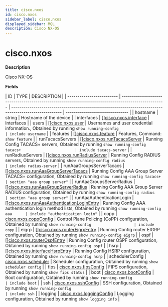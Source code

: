 ```yaml
---
title: cisco.nxos
id: cisco.nxos
sidebar_label: cisco.nxos
displayed_sidebar: MQL
description: Cisco NX-OS
---
```


# cisco.nxos

**Description**

Cisco NX-OS

**Fields**

| ID                        | TYPE                                                                                                | DESCRIPTION                                                                                             |
| ------------------------- | --------------------------------------------------------------------------------------------------- | ------------------------------------------------------------------------------------------------------- | ------------------------------- |
| hostname                  | string                                                                                              | Hostname of the device                                                                                  |
| interfaces                | &#91;&#93;[cisco.nxos.interface](cisco.nxos.interface.md)                                           | Interfaces                                                                                              |
| users                     | &#91;&#93;[cisco.nxos.user](cisco.nxos.user.md)                                                     | Usernames and user credential information., Obtained by running `show running-config                    | include username`               |
| features                  | &#91;&#93;[cisco.nxos.feature](cisco.nxos.feature.md)                                               | Features, Command: `show feature`                                                                       |
| runTacacsServers          | &#91;&#93;[cisco.nxos.runTacacsServer](cisco.nxos.runtacacsserver.md)                               | Running Config TACACS+ servers, Obtained by running `show running-config tacacs+                        | include tacacs-server`          |
| runRadiusServers          | &#91;&#93;[cisco.nxos.runRadiusServer](cisco.nxos.runradiusserver.md)                               | Running Config RADIUS servers, Obtained by running `show running-config radius                          | include radius-server`          |
| runAaaGroupsServerTacacs  | &#91;&#93;[cisco.nxos.runAaaGroupServerTacacs](cisco.nxos.runaaagroupservertacacs.md)               | Running Config AAA Group Server TACACS+ configuration, Obtained by running `show running-config tacacs+ | section "aaa group server"`     |
| runAaaGroupsServerRadius  | &#91;&#93;[cisco.nxos.runAaaGroupServerRadius](cisco.nxos.runaaagroupserverradius.md)               | Running Config AAA Group Server RADIUS configuration, Obtained by running `show running-config radius   | section "aaa group server"`     |
| runAaaAuthenticationLogin | &#91;&#93;[cisco.nxos.runAaaAuthenticationLoginEntry](cisco.nxos.runaaaauthenticationloginentry.md) | Running Config AAA authentication login method lists, Obtained by running `show running-config aaa      | include "authentication login"` |
| copp                      | [cisco.nxos.coppConfig](cisco.nxos.coppconfig.md)                                                   | Control Plane Policing (CoPP) configuration, Obtained by running `show running-config                   | include copp`                   |
| eigrp                     | &#91;&#93;[cisco.nxos.routerEigrpEntry](cisco.nxos.routereigrpentry.md)                             | Running Config router EIGRP configuration, Obtained by running `show running-config eigrp`              |
| ospf                      | &#91;&#93;[cisco.nxos.routerOspfEntry](cisco.nxos.routerospfentry.md)                               | Running Config router OSPF configuration, Obtained by running `show running-config ospf`                |
| hsrp                      | &#91;&#93;[cisco.nxos.interfaceHsrpEntry](cisco.nxos.interfacehsrpentry.md)                         | Running Config HSRP configuration, Obtained by running `show running-config hsrp`                       |
| schedulerConfig           | [cisco.nxos.scheduler](cisco.nxos.scheduler.md)                                                     | Scheduler configuration, Obtained by running `show scheduler config`                                    |
| fips                      | [cisco.nxos.fipsConfig](cisco.nxos.fipsconfig.md)                                                   | FIPS configuration, Obtained by running `show fips status`                                              |
| boot                      | [cisco.nxos.bootConfig](cisco.nxos.bootconfig.md)                                                   | Boot configuration, Obtained by running `show running-config                                            | include boot`                   |
| ssh                       | [cisco.nxos.sshConfig](cisco.nxos.sshconfig.md)                                                     | SSH configuration, Obtained by running `show running-config                                             | include ssh`                    |
| logging                   | [cisco.nxos.loggingConfig](cisco.nxos.loggingconfig.md)                                             | Logging configuration, Obtained by running `show logging info`                                          |
